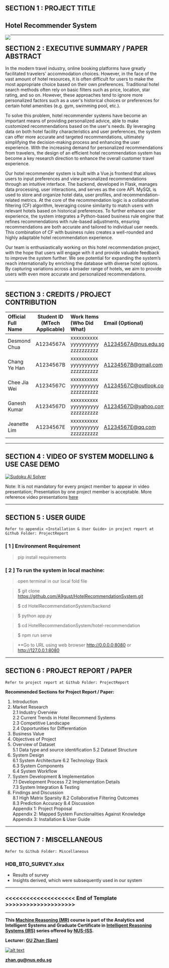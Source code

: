 

## SECTION 1 : PROJECT TITLE
## Hotel Recommender System

<img src="SystemCode/clips/static/hdb-bto.png"
     style="float: left; margin-right: 0px;" />

---

## SECTION 2 : EXECUTIVE SUMMARY / PAPER ABSTRACT
In the modern travel industry, online booking platforms have greatly facilitated travelers' accommodation choices. However, in the face of the vast amount of hotel resources, it is often difficult for users to make the most appropriate choice based on their own preferences. Traditional hotel search methods often rely on basic filters such as price, location, star rating, and so on. However, these approaches tend to ignore more personalized factors such as a user's historical choices or preferences for certain hotel amenities (e.g. gym, swimming pool, etc.). 

To solve this problem, hotel recommender systems have become an important means of providing personalized advice, able to make customized recommendations based on the user's needs. By leveraging data on both hotel facility characteristics and user preferences, the system can offer more accurate and targeted recommendations, ultimately simplifying the decision-making process and enhancing the user experience. With the increasing demand for personalized recommendations from travelers, the design of an efficient hotel recommendation system has become a key research direction to enhance the overall customer travel experience.

Our hotel recommender system is built with a Vue.js frontend that allows users to input preferences and view personalized recommendations through an intuitive interface. The backend, developed in Flask, manages data processing, user interactions, and serves as the core API. MySQL is used to store and organize hotel data, user profiles, and recommendation-related metrics. At the core of the recommendation logic is a collaborative filtering (CF) algorithm, leveraging cosine similarity to match users with relevant hotels based on historical preferences. To further enhance user experience, the system integrates a Python-based business rule engine that refines recommendations with rule-based adjustments, ensuring recommendations are both accurate and tailored to individual user needs. This combination of CF with business rules creates a well-rounded and highly adaptable hotel recommendation experience.

Our team is enthusiastically working on this hotel recommendation project, with the hope that users will engage with it and provide valuable feedback to improve the system further. We see potential for expanding the system’s reach internationally by enriching the database with diverse hotel options. By capturing variations across a broader range of hotels, we aim to provide users with even more accurate and personalized recommendations.

---

## SECTION 3 : CREDITS / PROJECT CONTRIBUTION

| Official Full Name  | Student ID (MTech Applicable)  | Work Items (Who Did What) | Email (Optional) |
| :------------ |:---------------:| :-----| :-----|
| Desmond Chua | A1234567A | xxxxxxxxxx yyyyyyyyyy zzzzzzzzzz| A1234567A@nus.edu.sg |
| Chang Ye Han | A1234567B | xxxxxxxxxx yyyyyyyyyy zzzzzzzzzz| A1234567B@gmail.com |
| Chee Jia Wei | A1234567C | xxxxxxxxxx yyyyyyyyyy zzzzzzzzzz| A1234567C@outlook.com |
| Ganesh Kumar | A1234567D | xxxxxxxxxx yyyyyyyyyy zzzzzzzzzz| A1234567D@yahoo.com |
| Jeanette Lim | A1234567E | xxxxxxxxxx yyyyyyyyyy zzzzzzzzzz| A1234567E@qq.com |

---

## SECTION 4 : VIDEO OF SYSTEM MODELLING & USE CASE DEMO

[![Sudoku AI Solver](http://img.youtube.com/vi/-AiYLUjP6o8/0.jpg)](https://youtu.be/-AiYLUjP6o8 "Sudoku AI Solver")

Note: It is not mandatory for every project member to appear in video presentation; Presentation by one project member is acceptable. 
More reference video presentations [here](https://telescopeuser.wordpress.com/2018/03/31/master-of-technology-solution-know-how-video-index-2/ "video presentations")

---

## SECTION 5 : USER GUIDE

`Refer to appendix <Installation & User Guide> in project report at Github Folder: ProjectReport`

### [ 1 ] Environment Requirement

> pip install requirements


### [ 2 ] To run the system in local machine:

> open terminal in our local fold file

> $ git clone https://github.com/A9gust/HotelRecommendationSystem.git

> $ cd HotelRecommendationSystem/backend

> $ python app.py

> $ cd HotelRecommendationSystem/hotel-recommendation

> $ npm run serve

> **Go to URL using web browser http://0.0.0.0:8080 or http://127.0.0.1:8080

---
## SECTION 6 : PROJECT REPORT / PAPER

`Refer to project report at Github Folder: ProjectReport`

**Recommended Sections for Project Report / Paper:**
1. Introduction	
2. Market Research	
2.1 Industry Overview	
2.2 Current Trends in Hotel Recommend Systems	
2.3 Competitive Landscape	
2.4 Opportunities for Differentiation	
3. Business Value	
4. Objectives of Project	
5. Overview of Dataset	
5.1 Data type and source identification	
5.2 Dataset Structure	
6. System Design	
6.1 System Architecture	
6.2 Technology Stack	
6.3 System Components	
6.4 System Workflow	
7. System Development & Implementation	
7.1 Development Process	
7.2 Implementation Details	
7.3 System Integration & Testing	
8. Findings and Discussion	
8.1 High Matrix Sparsity
8.2 Collaborative Filtering Outcomes	
8.3 Prediction Accuracy	
8.4 Discussion	
Appendix 1: Project Proposal	
Appendix 2: Mapped System Functionalities Against Knowledge	
Appendix 3: Installation & User Guide	


---
## SECTION 7 : MISCELLANEOUS

`Refer to Github Folder: Miscellaneous`

### HDB_BTO_SURVEY.xlsx
* Results of survey
* Insights derived, which were subsequently used in our system

---

### <<<<<<<<<<<<<<<<<<<< End of Template >>>>>>>>>>>>>>>>>>>>

---

**This [Machine Reasoning (MR)](https://www.iss.nus.edu.sg/executive-education/course/detail/machine-reasoning "Machine Reasoning") course is part of the Analytics and Intelligent Systems and Graduate Certificate in [Intelligent Reasoning Systems (IRS)](https://www.iss.nus.edu.sg/stackable-certificate-programmes/intelligent-systems "Intelligent Reasoning Systems") series offered by [NUS-ISS](https://www.iss.nus.edu.sg "Institute of Systems Science, National University of Singapore").**

**Lecturer: [GU Zhan (Sam)](https://www.iss.nus.edu.sg/about-us/staff/detail/201/GU%20Zhan "GU Zhan (Sam)")**

[![alt text](https://www.iss.nus.edu.sg/images/default-source/About-Us/7.6.1-teaching-staff/sam-website.tmb-.png "Let's check Sam' profile page")](https://www.iss.nus.edu.sg/about-us/staff/detail/201/GU%20Zhan)

**zhan.gu@nus.edu.sg**
